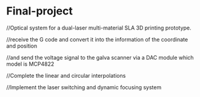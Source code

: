 # Final-project
//Optical system for a dual-laser multi-material SLA 3D printing prototype.

//receive the G code and convert it into the information of the coordinate and position

//and send the voltage signal to the galva scanner via a DAC module which model is MCP4822

//Complete the linear and circular interpolations

//Implement the laser switching and dynamic focusing system
